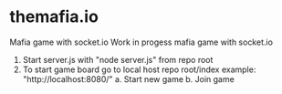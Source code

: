 # themafia.io
Mafia game with socket.io
Work in progess mafia game with socket.io

1. Start server.js with "node server.js" from repo root
2. To start game board go to local host repo root/index example: "http://localhost:8080/"
	a. Start new game
	b. Join game